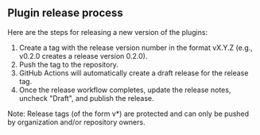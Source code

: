 ## Plugin release process

Here are the steps for releasing a new version of the plugins:
  1. Create a tag with the release version number in the format vX.Y.Z (e.g., v0.2.0 creates a release version 0.2.0).
  2. Push the tag to the repository.
  3. GitHub Actions will automatically create a draft release for the release tag.
  4. Once the release workflow completes, update the release notes, uncheck "Draft", and publish the release.

Note: Release tags (of the form v*) are protected and can only be pushed by organization and/or repository owners.
